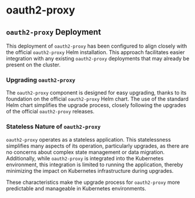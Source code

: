 # oauth2-proxy

## `oauth2-proxy` Deployment

This deployment of `oauth2-proxy` has been configured to align closely with the official
`oauth2-proxy` Helm installation. This approach facilitates easier integration with any
existing `oauth2-proxy` deployments that may already be present on the cluster.

### Upgrading `oauth2-proxy`

The `oauth2-proxy` component is designed for easy upgrading, thanks to its foundation on the
official `oauth2-proxy` Helm chart. The use of the standard Helm chart simplifies the upgrade
process, closely following the upgrades of the official `oauth2-proxy` releases.

### Stateless Nature of `oauth2-proxy`

`oauth2-proxy` operates as a stateless application. This statelessness simplifies many
aspects of its operation, particularly upgrades, as there are no concerns about complex state
management or data migration. Additionally, while `oauth2-proxy` is integrated into the
Kubernetes environment, this integration is limited to running the application, thereby
minimizing the impact on Kubernetes infrastructure during upgrades.

These characteristics make the upgrade process for `oauth2-proxy` more predictable and
manageable in Kubernetes environments.
